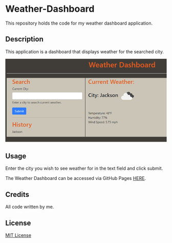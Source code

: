 # Weather-Dashboard
This repository holds the code for my weather dashboard application. 

## Description
This application is a dashboard that displays weather for the searched city.

![Screenshot of Weather Dashboard](./assets/weather-dashboard.png)

## Usage

Enter the city you wish to see weather for in the text field and click submit. 

The Weather Dashboard can be accessed via GitHub Pages [HERE](https://hdavis147.github.io/Weather-Dashboard/).

## Credits

All code written by me. 

## License

[MIT License](./LICENSE)
